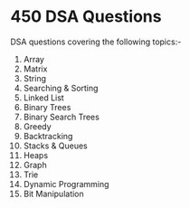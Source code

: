 # 450 DSA Questions

DSA questions covering the following topics:-

1. Array
2. Matrix
3. String
4. Searching & Sorting
5. Linked List
6. Binary Trees
7. Binary Search Trees
8. Greedy
9. Backtracking
10. Stacks & Queues 
11. Heaps
12. Graph
13. Trie
14. Dynamic Programming 
15. Bit Manipulation
